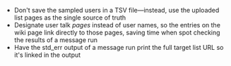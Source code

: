 * Don't save the sampled users in a TSV file—instead, use the uploaded list pages as the single source of truth
* Designate user talk *pages* instead of user names, so the entries on the wiki page link directly to those pages, saving time when spot checking the results of a message run
* Have the std_err output of a message run print the full target list URL so it's linked in the output
